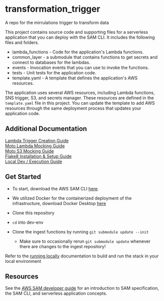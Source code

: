 # transformation_trigger

A repo for the mirrulations trigger to transform data

This project contains source code and supporting files for a serverless application that you can deploy with the SAM CLI. It includes the following files and folders.

- lambda_functions - Code for the application's Lambda functions.
- common_layer - a submodule that contains functions to get secrets and connect to databases for the lambdas.
- events - Invocation events that you can use to invoke the functions.
- tests - Unit tests for the application code.
- template.yaml - A template that defines the application's AWS resources.

The application uses several AWS resources, including Lambda functions, SNS trigger, S3, and secrets manager. These resources are defined in the `template.yaml` file in this project. You can update the template to add AWS resources through the same deployment process that updates your application code.

## Additional Documentation

[Lambda Trigger Creation Guide](docs/lambda_trigger_documentation.md)\
[Moto Lambda Mocking Guide](docs/lambdamocking.md)\
[Moto S3 Mocking Guide](docs/s3mocking.md)\
[Flake8 Installation & Setup Guide](docs/static_analysis.md)\
[Local Dev / Execution Guide](docs/running_locally.md)

## Get Started

- To start, download the AWS SAM CLI [here](https://docs.aws.amazon.com/serverless-application-model/latest/developerguide/install-sam-cli.html#install-sam-cli-instructions).
- We utilized Docker for the containerized deployment of the infrastructure, download Docker Desktop [here](https://www.docker.com/products/docker-desktop/)

- Clone this repository
- `cd` into dev-env
- Clone the ingest functions by running `git submodule update --init`
  - Make sure to occasionally rerun `git submodule update` whenever there are changes to the ingest repository!

Refer to the [running locally](docs/running_locally.md) documentation to build and run the stack in your local environment

## Resources

See the [AWS SAM developer guide](https://docs.aws.amazon.com/serverless-application-model/latest/developerguide/what-is-sam.html) for an introduction to SAM specification, the SAM CLI, and serverless application concepts.